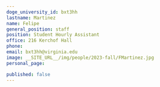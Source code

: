 ```yaml
---
doge_university_id: bxt3hh
lastname: Martinez
name: Felipe
general_position: staff
position: Student Hourly Assistant
office: 216 Kerchof Hall
phone: 
email: bxt3hh@virginia.edu
image: __SITE_URL__/img/people/2023-fall/FMartinez.jpg
personal_page:

published: false
---
```

